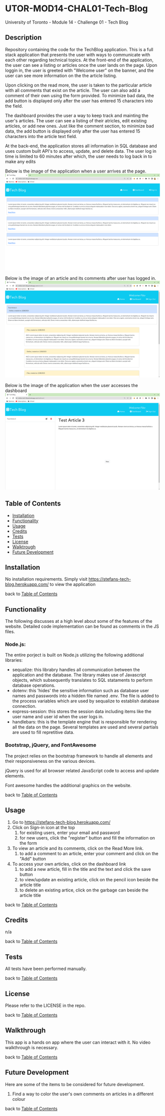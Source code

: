 # UTOR-MOD14-CHAL01-Tech-Blog
University of Toronto - Module 14 - Challenge 01 - Tech Blog

## Description

Repository containing the code for the TechBlog application. This is a full stack application that presents the user with ways to communicate with each other regarding technical topics. At the front-end of the application, the user can see a listing or articles once the user lands on the page. Upon loggin in, the user is greeted with "Welcome user" on the banner, and the user can see more information on the the article listing. 

Upon clicking on the read more, the user is taken to the particular article with all comments that exist on the article. The user can also add a comment of their own using the form provided. To minimize bad data, the add button is displayed only after the user has entered 15 characters into the field.

The dashboard provides the user a way to keep track and mainting the user's articles. The user can see a listing of their atricles, edit existing articles, or add new ones. Just like the comment section, to minimize bad data, the add button is displayed only after the user has entered 15 characters into the article text field. 

At the back-end, the application stores all information in SQL database and uses custom built API's to access, update, and delete data. The user log in time is limited to 60 minutes after which, the user needs to log back in to make any edits


Below is the image of the application when a user arrives at the page.
![Tech blog - landing](./assets/images/TB-01-landing.png)

Below is the image of an article and its comments after user has logged in.
![Tech blog - logged in landing](./assets/images/TB-02-article.png)

Below is the image of the application when the user accesses the dashboard
![Tech blog - logged in dashboard](./assets/images/TB-03-dashboard.png)


## Table of Contents

- [Installation](#installation)
- [Functionality](#functionality)
- [Usage](#usage)
- [Credits](#credits)
- [Tests](#tests)
- [License](#license)
- [Walktrough](#walkthrough)
- [Future Development](#future-development)

## Installation

No installation requirements. Simply visit https://stefans-tech-blog.herokuapp.com/ to view the application

back to [Table of Contents](#table-of-contents)


## Functionality

The following discusses at a high level about some of the features of the website. Detailed code implementation can be found as comments in the JS files.


### Node.js:

The entire porject is built on Node.js utilizing the following additional libraries:
- sequalize: this librabry handles all communication between the application and the database. The library makes use of Javascript objects, which subsequently translates to SQL stataments to perform database operations.
- dotenv: this 'hides' the sensitive information such as database user names and passwords into a hidden file named .env. The file is added to the process variables which are used by sequalize to establish database connection.
- express-session: this stores the session data including items like the user name and user id when the user logs in.
- handlebars: this is the template engine that is responsible for rendering all the data on the page. Several templates are used and several partials are used to fill repretitive data.

### Bootstrap, jQuery, and FontAwesome

The project relies on the bootstrap framework to handle all elements and their responsiveness on the various devices. 

jQuery is used for all browser related JavaScript code to access and update elements. 

Font awesome handles the additional graphics on the website.

back to [Table of Contents](#table-of-contents)

## Usage

1. Go to https://stefans-tech-blog.herokuapp.com/
2. Click on Sign-in icon at the top
    1. for existing users, enter your email and password
    2. for new users, click the "register" button and fill the information on the form
3. To view an article and its comments, click on the Read More link.
    1. to add a comment to an article, enter your comment and click on the "Add" button
4. To access your own articles, click on the dashboard link
    1. to add a new article, fill in the title and the text and click the save button
    2. to view/update an existing article, click on the pencil icon beside the article title
    3. to delete an existing artice, click on the garbage can beside the article title

back to [Table of Contents](#table-of-contents)


## Credits
n/a

back to [Table of Contents](#table-of-contents)


## Tests

All tests have been performed manually.

back to [Table of Contents](#table-of-contents)


## License

Please refer to the LICENSE in the repo.

back to [Table of Contents](#table-of-contents)


## Walkthrough

This app is a hands on app where the user can interact with it. No video walkthrough is necessary.

back to [Table of Contents](#table-of-contents)


## Future Development

Here are some of the items to be considered for future development.
1. Find a way to color the user's own comments on articles in a different colour

back to [Table of Contents](#table-of-contents)
